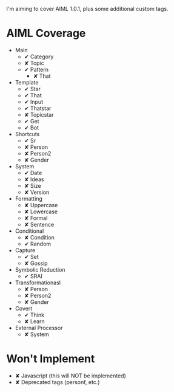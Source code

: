 
I'm aiming to cover AIML 1.0.1, plus some additional custom tags.


AIML Coverage
=============

* Main
  * ✔ Category
  * ✘ Topic
  * ✔ Pattern
    * ✘ That
* Template
  * ✔ Star
  * ✔ That
  * ✔ Input
  * ✔ Thatstar
  * ✘ Topicstar
  * ✔ Get
  * ✔ Bot
* Shortcuts
  * ✔ Sr
  * ✘ Person
  * ✘ Person2
  * ✘ Gender
* System
  * ✔ Date
  * ✘ Ideas
  * ✘ Size
  * ✘ Version
* Formatting
  * ✘ Uppercase
  * ✘ Lowercase
  * ✘ Formal
  * ✘ Sentence
* Conditional
  * ✘ Condition
  * ✔ Random
* Capture
  * ✔ Set
  * ✘ Gossip
* Symbolic Reduction
  * ✔ SRAI
* Transformationasl
  * ✘ Person
  * ✘ Person2
  * ✘ Gender
* Covert
  * ✔ Think
  * ✘ Learn
* External Processor
  * ✘ System

Won't Implement
===============

  * ✘ Javascript (this will NOT be implemented)
  * ✘ Deprecated tags (personf, etc.)
